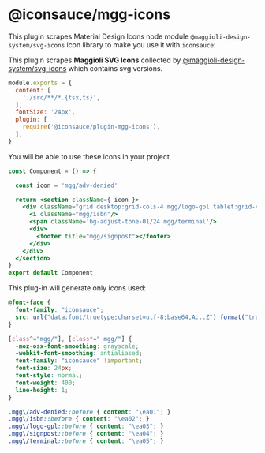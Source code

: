 # @iconsauce/mgg-icons

This plugin scrapes Material Design Icons node module `@maggioli-design-system/svg-icons` icon library to make you use it with `iconsauce`:

This plugin scrapes **Maggioli SVG Icons** collected by [@maggioli-design-system/svg-icons](https://www.npmjs.com/package/@maggioli-design-system/svg-icons) which contains svg versions.

```js
module.exports = {
  content: [
    './src/**/*.{tsx,ts}',
  ],
  fontSize: '24px',
  plugin: [
    require('@iconsauce/plugin-mgg-icons'),
  ],
}
```

You will be able to use these icons in your project.

```jsx
const Component = () => {

  const icon = 'mgg/adv-denied'

  return <section className={ icon }>
    <div className="grid desktop:grid-cols-4 mgg/logo-gpl tablet:grid-cols-2 grid-cols-1 desktop:gap-6 gap-12 desktop:auto-rows-fr desktop:items-end">
      <i className="mgg/isbn"/>
      <span className='bg-adjust-tone-01/24 mgg/terminal'/>
      <div>
        <footer title="mgg/signpost"></footer>
      </div>
    </div>
  </section>
}
export default Component
```

This plug-in will generate only icons used:

```css
@font-face {
  font-family: "iconsauce";
  src: url("data:font/truetype;charset=utf-8;base64,A...Z") format("truetype");
}

[class^="mgg/"], [class*=" mgg/"] {
  -moz-osx-font-smoothing: grayscale;
  -webkit-font-smoothing: antialiased;
  font-family: "iconsauce" !important;
  font-size: 24px;
  font-style: normal;
  font-weight: 400;
  line-height: 1;
}

.mgg\/adv-denied::before { content: "\ea01"; }
.mgg\/isbn::before { content: "\ea02"; }
.mgg\/logo-gpl::before { content: "\ea03"; }
.mgg\/signpost::before { content: "\ea04"; }
.mgg\/terminal::before { content: "\ea05"; }
```
